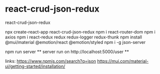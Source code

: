 # react-crud-json-redux
react-crud-json-redux

npx create-react-app react-crud-json-redux
npm i react-router-dom
npm i axios
npm i react-redux redux redux-logger redux-thunk
npm install @mui/material @emotion/react @emotion/styled
npm i -g json-server

npm run server
** server run on http://localhost:5000/user **


links:
https://www.npmjs.com/search?q=json
https://mui.com/material-ui/getting-started/installation/





